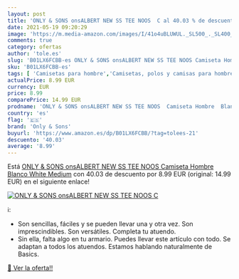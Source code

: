```yaml
---
layout: post
title: 'ONLY & SONS onsALBERT NEW SS TEE NOOS  C al 40.03 % de descuento'
date: 2021-05-19 09:20:29
image: 'https://m.media-amazon.com/images/I/41o4uBLUWUL._SL500_._SL400_.jpg'
comments: true
category: ofertas
author: 'tole.es'
slug: 'B01LX6FCBB-es ONLY & SONS onsALBERT NEW SS TEE NOOS Camiseta Hombre...'
sku: 'B01LX6FCBB-es'
tags: [ 'Camisetas para hombre','Camisetas, polos y camisas para hombre','Ropa','Ropa para hombre','camiseta','only & sons', ]
actualPrice: 8.99 EUR
currency: EUR
price: 8.99
comparePrice: 14.99 EUR
prodname: 'ONLY & SONS onsALBERT NEW SS TEE NOOS  Camiseta Hombre  Blanco  White   Medium'
country: 'es'
flag: '🇪🇸'
brand: 'Only & Sons'
buyurl: 'https://www.amazon.es/dp/B01LX6FCBB/?tag=tolees-21'
descuento: '40.03'
average: '8.99'
---
```


Está [ONLY & SONS onsALBERT NEW SS TEE NOOS  Camiseta Hombre  Blanco  White   Medium](https://www.amazon.es/dp/B01LX6FCBB/?tag=tolees-21) con 40.03 de descuento por 8.99 EUR (original: 14.99 EUR) en el siguiente enlace!

[![ONLY & SONS onsALBERT NEW SS TEE NOOS  C](https://m.media-amazon.com/images/I/41o4uBLUWUL._SL500_._SL400_.jpg)](https://www.amazon.es/dp/B01LX6FCBB/?tag=tolees-21)

ℹ️:

- Son sencillas, fáciles y se pueden llevar una y otra vez. Son imprescindibles. Son versátiles. Completa tu atuendo.
- Sin ella, falta algo en tu armario. Puedes llevar este artículo con todo. Se adaptan a todos los atuendos. Estamos hablando naturalmente de Basics.

[🛒 Ver la oferta!!](https://www.amazon.es/dp/B01LX6FCBB/?tag=tolees-21)
